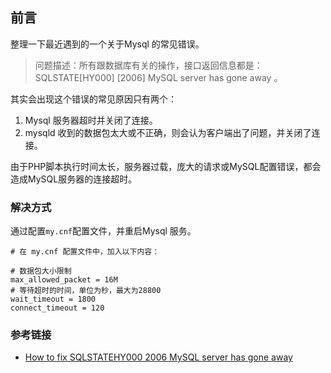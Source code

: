 ## 前言
整理一下最近遇到的一个关于Mysql 的常见错误。

> 问题描述：所有跟数据库有关的操作，接口返回信息都是：SQLSTATE[HY000] [2006] MySQL server has gone away 。

其实会出现这个错误的常见原因只有两个：
1. Mysql 服务器超时并关闭了连接。
2. mysqld 收到的数据包太大或不正确，则会认为客户端出了问题，并关闭了连接。

由于PHP脚本执行时间太长，服务器过载，庞大的请求或MySQL配置错误，都会造成MySQL服务器的连接超时。

### 解决方式
通过配置`my.cnf`配置文件，并重启Mysql 服务。

```
# 在 my.cnf 配置文件中，加入以下内容：

# 数据包大小限制
max_allowed_packet = 16M
# 等待超时的时间，单位为秒，最大为28800 
wait_timeout = 1800 
connect_timeout = 120
```

### 参考链接
* [How to fix SQLSTATEHY000 2006 MySQL server has gone away](https://magento.stackexchange.com/questions/42176/geting-fatal-error-sqlstatehy000-general-error-2006-mysql-server-has-gone-a)